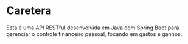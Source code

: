 # Caretera
Esta é uma API RESTful desenvolvida em Java com Spring Boot para gerenciar o controle financeiro pessoal, focando em gastos e ganhos. 
